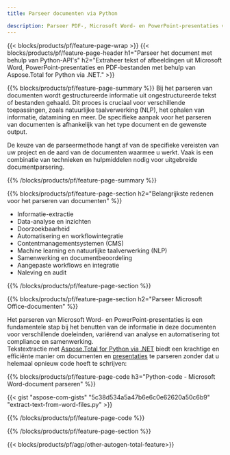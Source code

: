 ```yaml
---
title: Parseer documenten via Python 

description: Parseer PDF-, Microsoft Word- en PowerPoint-presentaties via uw Python-applicatie. Extraheer eenvoudig tekst of afbeeldingen.
---
```


{{< blocks/products/pf/feature-page-wrap >}}
{{< blocks/products/pf/feature-page-header h1="Parseer het document met behulp van Python-API's" h2="Extraheer tekst of afbeeldingen uit Microsoft Word, PowerPoint-presentaties en PDF-bestanden met behulp van Aspose.Total for Python via .NET." >}}

{{% blocks/products/pf/feature-page-summary %}}
Bij het parseren van documenten wordt gestructureerde informatie uit ongestructureerde tekst of bestanden gehaald. Dit proces is cruciaal voor verschillende toepassingen, zoals natuurlijke taalverwerking (NLP), het ophalen van informatie, datamining en meer. De specifieke aanpak voor het parseren van documenten is afhankelijk van het type document en de gewenste output. <br />

De keuze van de parseermethode hangt af van de specifieke vereisten van uw project en de aard van de documenten waarmee u werkt. Vaak is een combinatie van technieken en hulpmiddelen nodig voor uitgebreide documentparsering.

{{% /blocks/products/pf/feature-page-summary  %}}

{{% blocks/products/pf/feature-page-section  h2="Belangrijkste redenen voor het parseren van documenten" %}}

- Informatie-extractie
- Data-analyse en inzichten
- Doorzoekbaarheid
- Automatisering en workflowintegratie
- Contentmanagementsystemen (CMS)
- Machine learning en natuurlijke taalverwerking (NLP)
- Samenwerking en documentbeoordeling
- Aangepaste workflows en integratie
- Naleving en audit

{{% /blocks/products/pf/feature-page-section %}}

{{% blocks/products/pf/feature-page-section  h2="Parseer Microsoft Office-documenten" %}}

Het parseren van Microsoft Word- en PowerPoint-presentaties is een fundamentele stap bij het benutten van de informatie in deze documenten voor verschillende doeleinden, variërend van analyse en automatisering tot compliance en samenwerking.<br />
Tekstextractie met [Aspose.Total for Python via .NET](https://products.aspose.com/total/python-net/) biedt een krachtige en efficiënte manier om documenten en [presentaties](https://products.aspose.com/total/nl/python-net/parse/powerpoint/) te parseren zonder dat u helemaal opnieuw code hoeft te schrijven:<br />

{{% blocks/products/pf/feature-page-code h3="Python-code - Microsoft Word-document parseren" %}}

{{< gist "aspose-com-gists" "5c38d534a5a47b6e6c0e62620a50c6b9" "extract-text-from-word-files.py" >}}

{{% /blocks/products/pf/feature-page-code  %}}

{{% /blocks/products/pf/feature-page-section %}}

{{< blocks/products/pf/agp/other-autogen-total-feature>}}